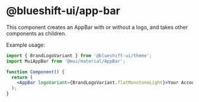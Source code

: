 # @blueshift-ui/app-bar

This component creates an AppBar with or without a logo, and takes other components as children.

Example usage:

```jsx
import { BrandLogoVariant } from '@blueshift-ui/theme';
import MuiAppBar from '@mui/material/AppBar';

function Component() {
  return (
    <AppBar logoVariant={BrandLogoVariant.flatMonotoneLight}>Your Account Status</AppBar>
  );
}
```

